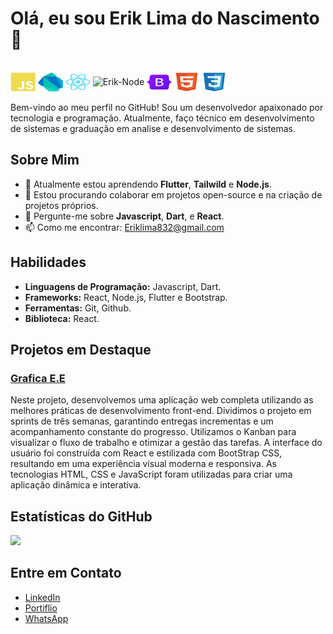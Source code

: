 # Olá, eu sou Erik Lima do Nascimento 👋

<div style="display: inline_block"><br>
  <img align="center" alt="Erik-Js" height="30" width="40" src="https://raw.githubusercontent.com/devicons/devicon/master/icons/javascript/javascript-plain.svg">
  <img align="center" alt="Erik-Dart" height="30" width="40" src="https://raw.githubusercontent.com/devicons/devicon/master/icons/dart/dart-original.svg">
  <img align="center" alt="Erik-React" height="30" width="40" src="https://raw.githubusercontent.com/devicons/devicon/master/icons/react/react-original.svg">
  <img align="center" alt="Erik-Node" height="30" width="40" src="https://cdn.jsdelivr.net/gh/devicons/devicon@latest/icons/nodejs/nodejs-original.svg">
  <img align="center" alt="Erik-Node" height="30" width="40" src="https://raw.githubusercontent.com/devicons/devicon/master/icons/bootstrap/bootstrap-original.svg">
  <img align="center" alt="Erik-HTML" height="30" width="40" src="https://raw.githubusercontent.com/devicons/devicon/master/icons/html5/html5-original.svg">
  <img align="center" alt="Erik-CSS" height="30" width="40" src="https://raw.githubusercontent.com/devicons/devicon/master/icons/css3/css3-original.svg">
</div>
<br>
Bem-vindo ao meu perfil no GitHub! Sou um desenvolvedor apaixonado por tecnologia e programação. Atualmente, faço técnico em desenvolvimento de sistemas e graduação em analise e desenvolvimento de sistemas.

## Sobre Mim
- 🌱 Atualmente estou aprendendo **Flutter**, **Tailwild** e **Node.js**.
- 👯 Estou procurando colaborar em projetos open-source e na criação de projetos próprios.
- 💬 Pergunte-me sobre **Javascript**, **Dart**, e **React**.
- 📫 Como me encontrar: [Eriklima832@gmail.com](gmailto:Eriklima832@gmail.com)

## Habilidades

- **Linguagens de Programação:** Javascript, Dart.
- **Frameworks:** React, Node.js, Flutter e Bootstrap.
- **Ferramentas:** Git, Github.
- **Biblioteca:** React.


## Projetos em Destaque

### [Grafica E.E](https://graficaeriklima.netlify.app)
Neste projeto, desenvolvemos uma aplicação web completa utilizando as melhores práticas de desenvolvimento front-end. 
Dividimos o projeto em sprints de três semanas, garantindo entregas incrementas e um acompanhamento constante do progresso.
Utilizamos o Kanban para visualizar o fluxo de trabalho e otimizar a gestão das tarefas.
A interface do usuário foi construída com React e estilizada com BootStrap CSS, resultando em uma experiência visual moderna e responsiva. 
As tecnologias HTML, CSS e JavaScript foram utilizadas para criar uma aplicação dinâmica e interativa.







## Estatísticas do GitHub
<div>
<img Heigh="180em" src="https://github-readme-stats.vercel.app/api?username=ErikDev007&show_icons=true&theme=dracula"/>
</div>

## Entre em Contato

- [LinkedIn](https://www.linkedin.com/in/erik-lima-programador/)
- [Portiflio](https://erik-lima.netlify.app/)
- [WhatsApp](https://api.whatsapp.com/send?phone=5585992013054)

<!---
ErikDev007/Erik Lima is a ✨ special ✨ repository because its `README.md` (this file) appears on your GitHub profile.
You can click the Preview link to take a look at your changes.
--->
